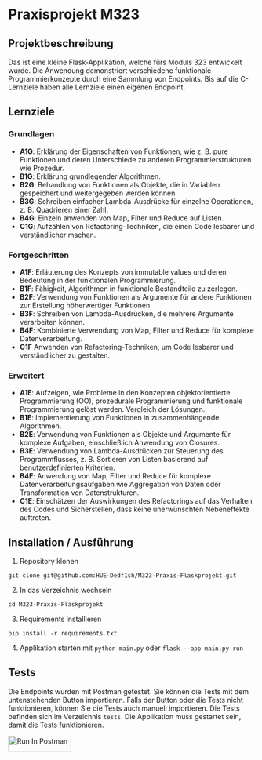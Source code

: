# Praxisprojekt M323

## Projektbeschreibung
Das ist eine kleine Flask-Applikation, welche fürs Moduls 323 entwickelt wurde. Die Anwendung demonstriert verschiedene funktionale Programmierkonzepte durch eine Sammlung von Endpoints. Bis auf die C-Lernziele haben alle Lernziele einen eigenen Endpoint.

## Lernziele
### Grundlagen
- **A1G**: Erklärung der Eigenschaften von Funktionen, wie z. B. pure Funktionen und deren Unterschiede zu anderen Programmierstrukturen wie Prozedur.
- **B1G**: Erklärung grundlegender Algorithmen.
- **B2G**: Behandlung von Funktionen als Objekte, die in Variablen gespeichert und weitergegeben werden können.
- **B3G**: Schreiben einfacher Lambda-Ausdrücke für einzelne Operationen, z. B. Quadrieren einer Zahl.
- **B4G**: Einzeln anwenden von Map, Filter und Reduce auf Listen.
- **C1G**: Aufzählen von Refactoring-Techniken, die einen Code lesbarer und verständlicher machen.

### Fortgeschritten
- **A1F**: Erläuterung des Konzepts von immutable values und deren Bedeutung in der funktionalen Programmierung.
- **B1F**: Fähigkeit, Algorithmen in funktionale Bestandteile zu zerlegen.
- **B2F**: Verwendung von Funktionen als Argumente für andere Funktionen zur Erstellung höherwertiger Funktionen.
- **B3F**: Schreiben von Lambda-Ausdrücken, die mehrere Argumente verarbeiten können.
- **B4F**: Kombinierte Verwendung von Map, Filter und Reduce für komplexe Datenverarbeitung.
- **C1F** Anwenden von Refactoring-Techniken, um Code lesbarer und verständlicher zu gestalten.

### Erweitert
- **A1E**: Aufzeigen, wie Probleme in den Konzepten objektorientierte Programmierung (OO), prozedurale Programmierung und funktionale Programmierung gelöst werden. Vergleich der Lösungen.
- **B1E**: Implementierung von Funktionen in zusammenhängende Algorithmen.
- **B2E**: Verwendung von Funktionen als Objekte und Argumente für komplexe Aufgaben, einschließlich Anwendung von Closures.
- **B3E**: Verwendung von Lambda-Ausdrücken zur Steuerung des Programmflusses, z. B. Sortieren von Listen basierend auf benutzerdefinierten Kriterien.
- **B4E**: Anwendung von Map, Filter und Reduce für komplexe Datenverarbeitungsaufgaben wie Aggregation von Daten oder Transformation von Datenstrukturen.
- **C1E**: Einschätzen der Auswirkungen des Refactorings auf das Verhalten des Codes und Sicherstellen, dass keine unerwünschten Nebeneffekte auftreten.

## Installation / Ausführung
1. Repository klonen
```
git clone git@github.com:HUE-Dedf1sh/M323-Praxis-Flaskprojekt.git
```
2. In das Verzeichnis wechseln
```
cd M323-Praxis-Flaskprojekt
```
3. Requirements installieren
```
pip install -r requirements.txt
```
4. Applikation starten mit
```python main.py```
oder
```flask --app main.py run``` 


## Tests
Die Endpoints wurden mit Postman getestet. Sie können die Tests mit dem untenstehenden Button importieren. Falls der Button  oder die Tests nicht funktionieren, können Sie die Tests auch manuell importieren. Die Tests befinden sich im Verzeichnis ```tests```. Die Applikation muss gestartet sein, damit die Tests funktionieren.

[<img src="https://run.pstmn.io/button.svg" alt="Run In Postman" style="width: 128px; height: 32px;">](https://app.getpostman.com/run-collection/26136977-092e08fa-a279-483f-9f86-d14f178ed2d8?action=collection%2Ffork&source=rip_markdown&collection-url=entityId%3D26136977-092e08fa-a279-483f-9f86-d14f178ed2d8%26entityType%3Dcollection%26workspaceId%3D378bc62c-a63d-448e-8372-032400ac36c1)
